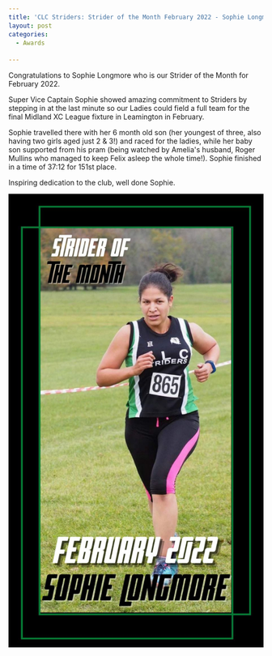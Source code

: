 ```yaml
---
title: 'CLC Striders: Strider of the Month February 2022 - Sophie Longmore'
layout: post
categories:
  - Awards

---
```


Congratulations to Sophie Longmore who is our Strider of the Month for February 2022.

Super Vice Captain Sophie showed amazing commitment to Striders by stepping in at the last minute so our Ladies could field a full team for the final Midland XC League fixture in Leamington in February. 

Sophie travelled there with her 6 month old son (her youngest of three, also having two girls aged just 2 & 3!) and raced for the ladies, while her baby son supported from his pram (being watched by Amelia's husband, Roger Mullins who managed to keep Felix asleep the whole time!). Sophie finished in a time of 37:12 for 151st place.

Inspiring dedication to the club, well done Sophie. 

![Strider of the month Sophie Longmore](/images/2022/03/2022-03-15-SOTM-February-2022.jpg "CLC Strider of the month February 2022 Sophie Longmore")

